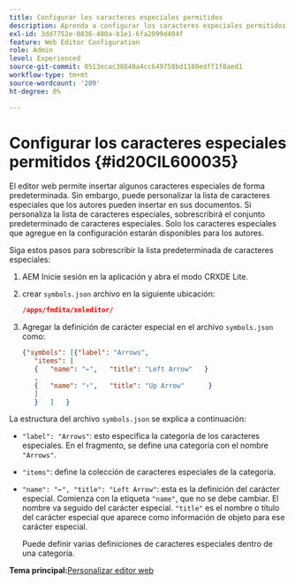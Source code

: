 ```yaml
---
title: Configurar los caracteres especiales permitidos
description: Aprenda a configurar los caracteres especiales permitidos
exl-id: 3dd7752e-0836-480a-b1e1-6fa2099d404f
feature: Web Editor Configuration
role: Admin
level: Experienced
source-git-commit: 0513ecac38840a4cc649758bd1180edff1f8aed1
workflow-type: tm+mt
source-wordcount: '209'
ht-degree: 0%

---
```


# Configurar los caracteres especiales permitidos {#id20CIL600035}

El editor web permite insertar algunos caracteres especiales de forma predeterminada. Sin embargo, puede personalizar la lista de caracteres especiales que los autores pueden insertar en sus documentos. Si personaliza la lista de caracteres especiales, sobrescribirá el conjunto predeterminado de caracteres especiales. Solo los caracteres especiales que agregue en la configuración estarán disponibles para los autores.

Siga estos pasos para sobrescribir la lista predeterminada de caracteres especiales:

1. AEM Inicie sesión en la aplicación y abra el modo CRXDE Lite.

1. crear `symbols.json` archivo en la siguiente ubicación:

   ```json
   /apps/fmdita/xmleditor/
   ```

1. Agregar la definición de carácter especial en el archivo `symbols.json` como:

   ```json
   {"symbols": [{"label": "Arrows",
      "items": [
      {   "name": "←",   "title": "Left Arrow"   } 
      ,   
      {   "name": "↑",   "title": "Up Arrow"      } 
      ]   
      }   ]   }
   ```


La estructura del archivo `symbols.json` se explica a continuación:

- `"label": "Arrows"`: esto especifica la categoría de los caracteres especiales. En el fragmento, se define una categoría con el nombre `"Arrows"`.
- `"items"`: define la colección de caracteres especiales de la categoría.
- `"name": "←", "title": "Left Arrow"`: esta es la definición del carácter especial. Comienza con la etiqueta `"name"`, que no se debe cambiar. El nombre va seguido del carácter especial. `"title"` es el nombre o título del carácter especial que aparece como información de objeto para ese carácter especial.

  Puede definir varias definiciones de caracteres especiales dentro de una categoría.


**Tema principal:**&#x200B;[ Personalizar editor web](conf-web-editor.md)
